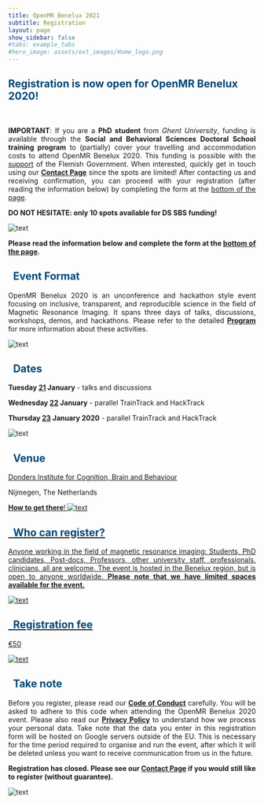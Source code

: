 ```yaml
---
title: OpenMR Benelux 2021
subtitle: Registration
layout: page
show_sidebar: false
#tabs: example_tabs
#hero_image: assets/ext_images/Home_logo.png
---
```


<!-- ## Register here! -->

<a name="top"></a>
## <span style="color:#004777"> Registration is now open for OpenMR Benelux 2020! </span>
<br>

<p><div style="text-align: justify"><b>IMPORTANT</b>: If you are a <b> PhD student </b> from <i>Ghent University</i>, funding is available through the <b>Social and Behavioral Sciences Doctoral School training program</b> to (partially) cover your travelling and accommodation costs to attend OpenMR Benelux 2020. This funding is possible with the <a href="../2020/page-sponsors">support</a> of the Flemish Government. When interested, quickly get in touch using our <a href="../page-contact"><b>Contact Page</b></a> since the spots are limited! After contacting us and receiving confirmation, you can proceed with your registration (after reading the information below) by completing the form at the <a href="../2020/page-registration#locreg">bottom of the page</a>.</div></p>

<i class="far fa-arrow-alt-circle-right" style="position: relative; top: -3px; text-indent: 0px; vertical-align: middle; color:#000000"></i> <b>DO NOT HESITATE: only 10 spots available for DS SBS funding!</b>

<img src="../../assets/ext_images/post_separator.png" alt="text"> 

<p><div style="text-align: justify"><b>Please read the information below and complete the form at the <a href="../2020/page-registration#locreg">bottom of the page</a>.</b></div></p>

<h2 style="color:#004777"><i class="fas fa-lightbulb" style="position: relative; top: -3px; text-indent: 0px; vertical-align: middle; color:#004777"></i> &nbsp; Event Format</h2>
<p><div style="text-align: justify">OpenMR Benelux 2020 is an unconference and hackathon style event focusing on inclusive, transparent, and reproducible science in the field of Magnetic Resonance Imaging. It spans three days of talks, discussions, workshops, demos, and hackathons. Please refer to the detailed <a href="../2020/page-program"><b>Program</b></a> for more information about these activities.</div></p>

<img src="../../assets/ext_images/post_separator.png" alt="text"> 

<h2 style="color:#004777"><i class="fas fa-lightbulb" style="position: relative; top: -3px; text-indent: 0px; vertical-align: middle; color:#004777"></i> &nbsp; Dates</h2>
<p><div style="text-align: justify"><b>Tuesday <a href="../2020/page-program#day1">21</a> January</b> - talks and discussions</div></p>
<p><div style="text-align: justify"><b>Wednesday <a href="../2020/page-program#day2">22</a> January</b> - parallel TrainTrack and HackTrack</div></p>
<p><div style="text-align: justify"><b>Thursday <a href="../2020/page-program#day3">23</a> January 2020</b> - parallel TrainTrack and HackTrack</div></p>

<img src="../../assets/ext_images/post_separator.png" alt="text"> 

<h2 style="color:#004777"><i class="fas fa-lightbulb" style="position: relative; top: -3px; text-indent: 0px; vertical-align: middle; color:#004777"></i> &nbsp; Venue</h2>
<p><div style="text-align: justify"><a href="https://www.ru.nl/donders/">Donders Institute for Cognition, Brain and Behaviour</a></div></p>
<p><div style="text-align: justify">Nijmegen, The Netherlands</div></p>
<a href="../2020/page-location-venue/"><b>How to get there</b>!

<img src="../../assets/ext_images/post_separator.png" alt="text"> 

<h2 style="color:#004777"><i class="fas fa-lightbulb" style="position: relative; top: -3px; text-indent: 0px; vertical-align: middle; color:#004777"></i> &nbsp;  Who can register? </h2>

<p><div style="text-align: justify">Anyone working in the field of magnetic resonance imaging: Students, PhD candidates, Post-docs, Professors, other university staff, professionals, clinicians, all are welcome. The event is hosted in the Benelux region, but is open to anyone worldwide. <b>Please note that we have limited spaces available for the event.</b></div></p>

<img src="../../assets/ext_images/post_separator.png" alt="text"> 

<h2 style="color:#004777"><i class="fas fa-lightbulb" style="position: relative; top: -3px; text-indent: 0px; vertical-align: middle; color:#004777"></i> &nbsp;  Registration fee </h2>
<p><div style="text-align: justify">€50</div></p>

<img src="../../assets/ext_images/post_separator.png" alt="text"> 

<a name="locreg"></a>
<h2 style="color:#004777"><i class="fas fa-lightbulb" style="position: relative; top: -3px; text-indent: 0px; vertical-align: middle; color:#004777"></i> &nbsp; Take note</h2>
<p><div style="text-align: justify">Before you register, please read our <a href="../page-code-of-conduct"><b>Code of Conduct</b></a> carefully. You will be asked to adhere to this code when attending the OpenMR Benelux 2020 event. Please also read our <a href="../privacy-policy"><b>Privacy Policy</b></a> to understand how we process your personal data. Take note that the data you enter in this registration form will be hosted on Google servers outside of the EU. This is necessary for the time period required to organise and run the event, after which it will be deleted unless you want to receive communication from us in the future.</div></p>

<p><div style="text-align: justify"><b>Registration has closed. Please see our <a href="../page-contact"><b>Contact Page</b></a> if you would still like to register (without guarantee).</b></div></p>

<!--
<p><div style="text-align: justify"><b><i>If the registration form does not display correctly on your device, you can also access the online registration form <a href="https://docs.google.com/forms/d/e/1FAIpQLSdH0RIwFbHj9xsJDDCReUCApOkocI8kU7O0CmEaYY_r2b-bJw/viewform?embedded=true">here</a>. </i></b></div></p>
-->

<!--

<style>
img {
  width: 30%;
  height: auto;
  display: inline-block;
}
.reg-form {
  position: relative;
  padding-bottom: 50%; // This is the aspect ratio
  overflow: hidden;
}
.reg-form iframe {
  position: absolute;
  top: 30px;
  left: 1px;
  width: 100% !important;
  height: 100% !important;
}
</style>
-->

<!--
<div class="reg-form"> 
<iframe src="https://docs.google.com/forms/d/e/1FAIpQLSdH0RIwFbHj9xsJDDCReUCApOkocI8kU7O0CmEaYY_r2b-bJw/viewform?embedded=true" width="640" height="1086" frameborder="0" marginheight="0" marginwidth="0" style="border:0" allowfullscreen>Laden…</iframe>
</div>
-->

<img src="../../assets/ext_images/post_separator.png" alt="text"> 
<br>
<a href="../page-registration#top"><i class="fas fa-arrow-alt-circle-up" style="position: relative; top: -3px; text-indent: 0px; vertical-align: middle; color:#004777;"></i></a>
